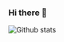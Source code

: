 ### Hi there 👋

![Github stats](https://github-readme-stats.vercel.app/api?username=samemah24&theme=highcontrast&show_icons=true&count_private=true)
